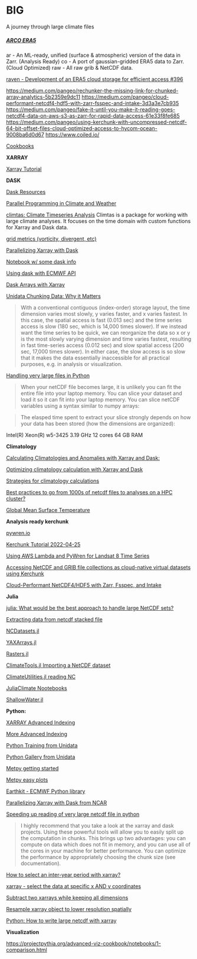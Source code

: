 # BIG
A journey through large climate files


##### [ARCO ERA5](https://github.com/google-research/arco-era5)

ar - An ML-ready, unified (surface & atmospheric) version of the data in Zarr. (Analysis Ready)
co - A port of gaussian-gridded ERA5 data to Zarr. (Cloud Optimized)
raw - All raw grib & NetCDF data.

[raven - Development of an ERA5 cloud storage for efficient access #396](https://github.com/Ouranosinc/raven/issues/396)

https://medium.com/pangeo/rechunker-the-missing-link-for-chunked-array-analytics-5b2359e9dc11
https://medium.com/pangeo/cloud-performant-netcdf4-hdf5-with-zarr-fsspec-and-intake-3d3a3e7cb935
https://medium.com/pangeo/fake-it-until-you-make-it-reading-goes-netcdf4-data-on-aws-s3-as-zarr-for-rapid-data-access-61e33f8fe685
https://medium.com/pangeo/using-kerchunk-with-uncompressed-netcdf-64-bit-offset-files-cloud-optimized-access-to-hycom-ocean-9008ba6d0d67
https://www.coiled.io/

[Cookbooks](https://cookbooks.projectpythia.org)

**XARRAY**

[Xarray Tutorial](https://tutorial.xarray.dev/intro.html)

**DASK**

[Dask Resources](https://scrapbox.io/pycoaj/dask)

[Parallel Programming in Climate and Weather](https://coecms-training.github.io/parallel/README.html)

[climtas: Climate Timeseries Analysis](https://climtas.readthedocs.io/en/latest/)
Climtas is a package for working with large climate analyses. It focuses on the time domain with custom functions for Xarray and Dask data.




[grid metrics (vorticity, divergent, etc)](https://xgcm.readthedocs.io/en/latest/grid_metrics.html)

[Parallelizing Xarray with Dask](https://github.com/ProjectPythia/dask-cookbook/blob/main/notebooks/03-dask-xarray.ipynb)

[Notebook w/ some dask info](https://github.com/ProjectPythia/ERA5_interactive-cookbook/blob/main/notebooks/06_era5_anomaly.ipynb)

[Using dask with ECMWF API](https://github.com/rsignell-usgs/pangeo_showcase_20221012/blob/main/00_era5_test_api.ipynb)

[Dask Arrays with Xarray](https://foundations.projectpythia.org/core/xarray/dask-arrays-xarray.html)

[Unidata Chunking Data: Why it Matters](https://www.unidata.ucar.edu/blogs/developer/entry/chunking_data_why_it_matters)

>With a conventional contiguous (index-order) storage layout, the time dimension varies most slowly, y varies faster, and x varies fastest. In this case, the spatial access is fast (0.013 sec) and the time series access is slow (180 sec, which is 14,000 times slower). If we instead want the time series to be quick, we can reorganize the data so x or y is the most slowly varying dimension and time varies fastest, resulting in fast time-series access (0.012 sec) and slow spatial access (200 sec, 17,000 times slower). In either case, the slow access is so slow that it makes the data essentially inaccessible for all practical purposes, e.g. in analysis or visualization.

[Handling very large files in Python](https://annefou.github.io/metos_python/07-LargeFiles/)

>When your netCDF file becomes large, it is unlikely you can fit the entire file into your laptop memory. You can slice your dataset and load it so it can fit into your laptop memory. You can slice netCDF variables using a syntax similar to numpy arrays:

>The elasped time spent to extract your slice strongly depends on how your data has been stored (how the dimensions are organized):

Intel(R) Xeon(R) w5-3425   3.19 GHz
12 cores
64 GB RAM

**Climatology**

[Calculating Climatologies and Anomalies with Xarray and Dask:](https://nbviewer.org/gist/rabernat/30e7b747f0e3583b5b776e4093266114)


[Optimizing climatology calculation with Xarray and Dask](https://discourse.pangeo.io/t/optimizing-climatology-calculation-with-xarray-and-dask/2453)


[Strategies for climatology calculations](https://flox.readthedocs.io/en/latest/user-stories.html)

[Best practices to go from 1000s of netcdf files to analyses on a HPC cluster?](https://discourse.pangeo.io/t/best-practices-to-go-from-1000s-of-netcdf-files-to-analyses-on-a-hpc-cluster/588/39)


[Global Mean Surface Temperature](https://gallery.pangeo.io/repos/pangeo-gallery/cmip6/global_mean_surface_temp.html)

**Analysis ready kerchunk**

[pywren.io](http://pywren.io)

[Kerchunk Tutorial 2022-04-25](https://github.com/lsterzinger/2022-esip-kerchunk-tutorial/blob/main/01-Create_References.ipynb)

[Using AWS Lambda and PyWren for Landsat 8 Time Series](https://github.com/aws-samples/pywren-workshops/blob/master/Lab-4-Landsat-NDVI/Landsat_NDVI_Timeseries.ipynb)

[Accessing NetCDF and GRIB file collections as cloud-native virtual datasets using Kerchunk](https://medium.com/pangeo/accessing-netcdf-and-grib-file-collections-as-cloud-native-virtual-datasets-using-kerchunk-625a2d0a9191)

[Cloud-Performant NetCDF4/HDF5 with Zarr, Fsspec, and Intake](https://medium.com/pangeo/cloud-performant-netcdf4-hdf5-with-zarr-fsspec-and-intake-3d3a3e7cb935)

**Julia**

[julia: What would be the best approach to handle large NetCDF sets?](https://discourse.julialang.org/t/what-would-be-the-best-approach-to-handle-large-netcdf-sets/102091/11)

[Extracting data from netcdf stacked file](https://discourse.julialang.org/t/extracting-data-from-netcdf-stacked-file/90927)

[NCDatasets.jl](https://github.com/Alexander-Barth/NCDatasets.jl)

[YAXArrays.jl](https://github.com/JuliaDataCubes/YAXArrays.jl)

[Rasters.jl](https://rafaqz.github.io/Rasters.jl/stable/)

[ClimateTools.jl Importing a NetCDF dataset](https://juliaclimate.github.io/ClimateTools.jl/stable/datasets/#Manipulations-1)

[ClimateUtilities.jl reading NC](https://github.com/CliMA/ClimaUtilities.jl/blob/main/docs/src/filereaders.md)

[JuliaClimate Nootebooks](https://juliaclimate.github.io/Notebooks/#climate-models)

[ShallowWater.jl](https://docs.juliahub.com/General/ShallowWaters/stable/)


**Python:**

[XARRAY Advanced Indexing](https://stackoverflow.com/questions/69330668/efficient-way-to-extract-data-from-netcdf-files)

[More Advanced Indexing](https://docs.xarray.dev/en/stable/user-guide/indexing.html#more-advanced-indexing)

[Python Training from Unidata](https://github.com/Unidata/python-training/tree/master)

[Python Gallery from Unidata](https://unidata.github.io/python-training/gallery/gallery-home/)

[Metpy getting started](https://unidata.github.io/MetPy/latest/userguide/startingguide.html)

[Metpy easy plots](https://unidata.github.io/MetPy/latest/tutorials/declarative_tutorial.html#sphx-glr-tutorials-declarative-tutorial-py)

[Earthkit - ECMWF Python library](https://github.com/ecmwf/earthkit)

[Parallelizing Xarray with Dask from NCAR](https://ncar.github.io/dask-tutorial/notebooks/03-dask-xarray.html)

[Speeding up reading of very large netcdf file in python](https://stackoverflow.com/questions/35422862/speeding-up-reading-of-very-large-netcdf-file-in-python)

>I highly recommend that you take a look at the xarray and dask projects. Using these powerful tools will allow you to easily split up the computation in chunks. This brings up two advantages: you can compute on data which does not fit in memory, and you can use all of the cores in your machine for better performance. You can optimize the performance by appropriately choosing the chunk size (see documentation).

[How to select an inter-year period with xarray?](https://stackoverflow.com/questions/52533630/how-to-select-an-inter-year-period-with-xarray/52572399#52572399)

[xarray - select the data at specific x AND y coordinates](https://stackoverflow.com/questions/72179103/xarray-select-the-data-at-specific-x-and-y-coordinates/72179547#72179547)

[Subtract two xarrays while keeping all dimensions](https://stackoverflow.com/questions/69866469/subtract-two-xarrays-while-keeping-all-dimensions/69867005#69867005)

[Resample xarray object to lower resolution spatially](https://stackoverflow.com/questions/53886153/resample-xarray-object-to-lower-resolution-spatially/53952389#53952389)

[Python: How to write large netcdf with xarray](https://stackoverflow.com/questions/69810367/python-how-to-write-large-netcdf-with-xarray)


**Visualization**

https://projectpythia.org/advanced-viz-cookbook/notebooks/1-comparison.html
